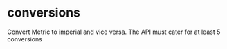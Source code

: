 # conversions
Convert Metric to imperial and vice versa. The API must cater for at least 5 conversions
